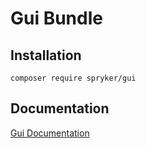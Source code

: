# Gui Bundle

## Installation

```
composer require spryker/gui
```

## Documentation

[Gui Documentation](https://spryker.github.io/gui/index.html)
